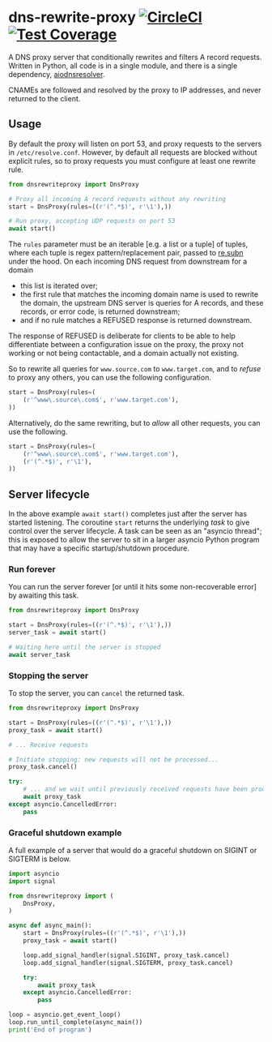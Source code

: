 # dns-rewrite-proxy [![CircleCI](https://circleci.com/gh/uktrade/dns-rewrite-proxy.svg?style=svg)](https://circleci.com/gh/uktrade/dns-rewrite-proxy) [![Test Coverage](https://api.codeclimate.com/v1/badges/33dcaf0af24e5a1a5bdf/test_coverage)](https://codeclimate.com/github/uktrade/dns-rewrite-proxy/test_coverage)

A DNS proxy server that conditionally rewrites and filters A record requests. Written in Python, all code is in a single module, and there is a single dependency, [aiodnsresolver](https://github.com/michalc/aiodnsresolver).

CNAMEs are followed and resolved by the proxy to IP addresses, and never returned to the client.


## Usage

By default the proxy will listen on port 53, and proxy requests to the servers in `/etc/resolve.conf`. However, by default all requests are blocked without explicit rules, so to proxy requests you must configure at least one rewrite rule.

```python
from dnsrewriteproxy import DnsProxy

# Proxy all incoming A record requests without any rewriting
start = DnsProxy(rules=((r'(^.*$)', r'\1'),))

# Run proxy, accepting UDP requests on port 53
await start()
```

The `rules` parameter must be an iterable [e.g. a list or a tuple] of tuples, where each tuple is regex pattern/replacement pair, passed to [re.subn](https://docs.python.org/3/library/re.html#re.subn) under the hood. On each incoming DNS request from downstream for a domain

- this list is iterated over;
- the first rule that matches the incoming domain name is used to rewrite the domain, the upstream DNS server is queries for A records, and these records, or error code, is returned downstream;
- and if no rule matches a REFUSED response is returned downstream.

The response of REFUSED is deliberate for clients to be able to help differentiate between a configuration issue on the proxy, the proxy not working or not being contactable, and a domain actually not existing.

So to rewrite all queries for `www.source.com` to `www.target.com`, and to _refuse_ to proxy any others, you can use the following configuration.

```python
start = DnsProxy(rules=(
    (r'^www\.source\.com$', r'www.target.com'),
))
```

Alternatively, do the same rewriting, but to _allow_ all other requests, you can use the following.

```python
start = DnsProxy(rules=(
    (r'^www\.source\.com$', r'www.target.com'),
    (r'(^.*$)', r'\1'),
))
```


## Server lifecycle

In the above example `await start()` completes just after the server has started listening. The coroutine `start` returns the underlying _task_ to give control over the server lifecycle. A task can be seen as an "asyncio thread"; this is exposed to allow the server to sit in a larger asyncio Python program that may have a specific startup/shutdown procedure.


### Run forever

You can run the server forever [or until it hits some non-recoverable error] by awaiting this task.

```python
from dnsrewriteproxy import DnsProxy

start = DnsProxy(rules=((r'(^.*$)', r'\1'),))
server_task = await start()

# Waiting here until the server is stopped
await server_task
```


### Stopping the server

To stop the server, you can `cancel` the returned task.

```python
from dnsrewriteproxy import DnsProxy

start = DnsProxy(rules=((r'(^.*$)', r'\1'),))
proxy_task = await start()

# ... Receive requests

# Initiate stopping: new requests will not be processed...
proxy_task.cancel()

try:
    # ... and we wait until previously received requests have been processed
    await proxy_task
except asyncio.CancelledError:
    pass
```


### Graceful shutdown example

A full example of a server that would do a graceful shutdown on SIGINT or SIGTERM is below.

```python
import asyncio
import signal

from dnsrewriteproxy import (
    DnsProxy,
)

async def async_main():
    start = DnsProxy(rules=((r'(^.*$)', r'\1'),))
    proxy_task = await start()

    loop.add_signal_handler(signal.SIGINT, proxy_task.cancel)
    loop.add_signal_handler(signal.SIGTERM, proxy_task.cancel)

    try:
        await proxy_task
    except asyncio.CancelledError:
        pass

loop = asyncio.get_event_loop()
loop.run_until_complete(async_main())
print('End of program')
```
